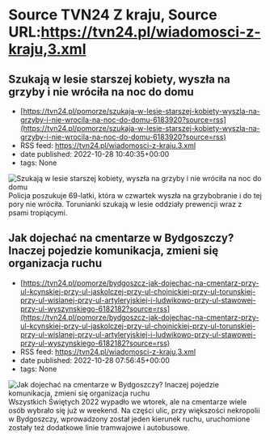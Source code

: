 # Source TVN24 Z kraju, Source URL:https://tvn24.pl/wiadomosci-z-kraju,3.xml

## Szukają w lesie starszej kobiety, wyszła na grzyby i nie wróciła na noc do domu
 - [https://tvn24.pl/pomorze/szukaja-w-lesie-starszej-kobiety-wyszla-na-grzyby-i-nie-wrocila-na-noc-do-domu-6183920?source=rss](https://tvn24.pl/pomorze/szukaja-w-lesie-starszej-kobiety-wyszla-na-grzyby-i-nie-wrocila-na-noc-do-domu-6183920?source=rss)
 - RSS feed: https://tvn24.pl/wiadomosci-z-kraju,3.xml
 - date published: 2022-10-28 10:40:35+00:00
 - tags: None

<img alt="Szukają w lesie starszej kobiety, wyszła na grzyby i nie wróciła na noc do domu" src="https://tvn24.pl/najnowsze/cdn-zdjecie-38wlro-policja-prowadzi-posziwania-zaginionej-grzybiarki-zdjecie-ilustracyjne-5441144/alternates/LANDSCAPE_1280" />
    Policja poszukuje 69-latki, która w czwartek wyszła na grzybobranie i do tej pory nie wróciła. Torunianki szukają w lesie oddziały prewencji wraz z psami tropiącymi.

## Jak dojechać na cmentarze w Bydgoszczy? Inaczej pojedzie komunikacja, zmieni się organizacja ruchu
 - [https://tvn24.pl/pomorze/bydgoszcz-jak-dojechac-na-cmentarz-przy-ul-kcynskiej-przy-ul-jaskolczej-przy-ul-chojnickiej-przy-ul-torunskiej-przy-ul-wislanej-przy-ul-artyleryjskiej-i-ludwikowo-przy-ul-stawowej-przy-ul-wyszynskiego-6182182?source=rss](https://tvn24.pl/pomorze/bydgoszcz-jak-dojechac-na-cmentarz-przy-ul-kcynskiej-przy-ul-jaskolczej-przy-ul-chojnickiej-przy-ul-torunskiej-przy-ul-wislanej-przy-ul-artyleryjskiej-i-ludwikowo-przy-ul-stawowej-przy-ul-wyszynskiego-6182182?source=rss)
 - RSS feed: https://tvn24.pl/wiadomosci-z-kraju,3.xml
 - date published: 2022-10-28 07:56:45+00:00
 - tags: None

<img alt="Jak dojechać na cmentarze w Bydgoszczy? Inaczej pojedzie komunikacja, zmieni się organizacja ruchu" src="https://tvn24.pl/najnowsze/cdn-zdjecie-o57tbk-znicze-6177365/alternates/LANDSCAPE_1280" />
    Wszystkich Świętych 2022 wypadło we wtorek, ale na cmentarze wiele osób wybrało się już w weekend. Na części ulic, przy większości nekropolii w Bydgoszczy, wprowadzony został jeden kierunek ruchu, uruchomione zostały też dodatkowe linie tramwajowe i autobusowe.
